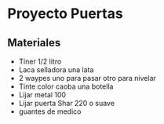 # Proyecto Puertas
## Materiales 
- Tíner 1/2 litro
- Laca selladora una lata 
- 2 waypes uno para pasar otro para nivelar 
- Tinte color caoba una botella
- Lijar metal 100 
- Lijar puerta Shar 220 o suave 
- guantes de medico

<!--stackedit_data:
eyJoaXN0b3J5IjpbMTc3ODkzNzI1MiwtNDkxODA2NTI2XX0=
-->